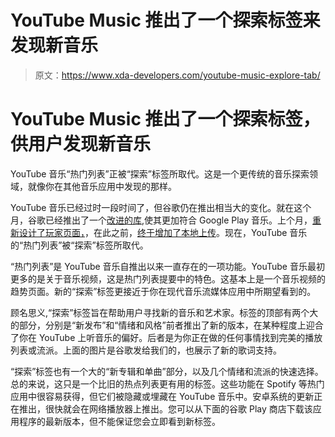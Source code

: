 # YouTube Music 推出了一个探索标签来发现新音乐

> 原文：<https://www.xda-developers.com/youtube-music-explore-tab/>

# YouTube Music 推出了一个探索标签，供用户发现新音乐

YouTube 音乐“热门列表”正被“探索”标签所取代。这是一个更传统的音乐探索领域，就像你在其他音乐应用中发现的那样。

YouTube 音乐已经过时一段时间了，但谷歌仍在推出相当大的变化。就在这个月，谷歌已经推出了一个[改进的库](https://www.xda-developers.com/youtube-music-update-library-google-play-music/),使其更加符合 Google Play 音乐。上个月，[重新设计了玩家页面，](https://www.xda-developers.com/youtube-music-redesigned-player-page/)，在此之前，[终于增加了本地上传](https://www.xda-developers.com/youtube-music-upload-library-coming-soon/)。现在，YouTube 音乐的“热门列表”被“探索”标签所取代。

“热门列表”是 YouTube 音乐自推出以来一直存在的一项功能。YouTube 音乐最初更多的是关于音乐视频，这是热门列表提要中的特色。这基本上是一个音乐视频的趋势页面。新的“探索”标签更接近于你在现代音乐流媒体应用中所期望看到的。

顾名思义,“探索”标签旨在帮助用户寻找新的音乐和艺术家。标签的顶部有两个大的部分，分别是“新发布”和“情绪和风格”前者推出了新的版本，在某种程度上迎合了你在 YouTube 上听音乐的偏好。后者是为你正在做的任何事情找到完美的播放列表或流派。上面的图片是谷歌发给我们的，也展示了新的歌词支持。

“探索”标签也有一个大的“新专辑和单曲”部分，以及几个情绪和流派的快速选择。总的来说，这只是一个比旧的热点列表更有用的标签。这些功能在 Spotify 等热门应用中很容易获得，但它们被隐藏或埋藏在 YouTube 音乐中。安卓系统的更新正在推出，很快就会在网络播放器上推出。您可以从下面的谷歌 Play 商店下载该应用程序的最新版本，但不能保证您会立即看到新标签。